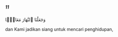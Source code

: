 ##### 11

<span class="ayah">وَجَعَلْنَا ٱلنَّهَارَ مَعَاشًۭا</span>

<span class="ayah_translation">dan Kami jadikan siang untuk mencari penghidupan,</span>
